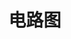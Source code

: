 # 电路图

<canvas class="pdf" path="/docs/circuit-diagram/puzhong51-single-A3A4-circuit-diagram.pdf"></canvas>
